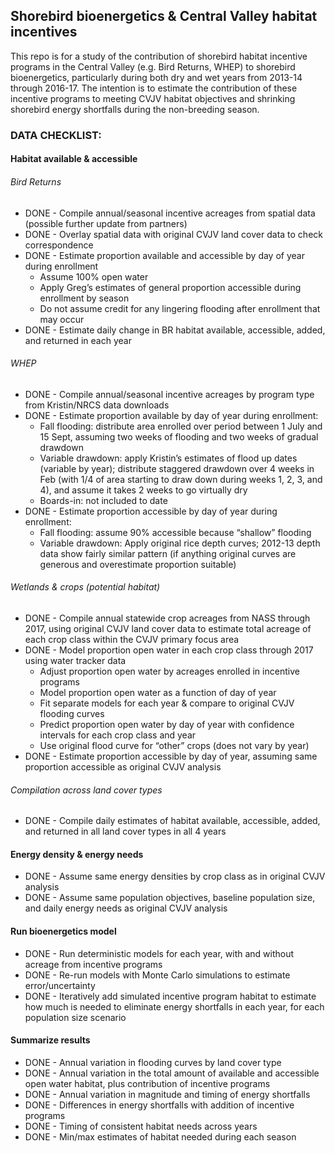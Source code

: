 ## Shorebird bioenergetics & Central Valley habitat incentives

This repo is for a study of the contribution of shorebird habitat
incentive programs in the Central Valley (e.g. Bird Returns, WHEP) to
shorebird bioenergetics, particularly during both dry and wet years from
2013-14 through 2016-17. The intention is to estimate the contribution
of these incentive programs to meeting CVJV habitat objectives and
shrinking shorebird energy shortfalls during the non-breeding season.

### DATA CHECKLIST:

#### Habitat available & accessible

###### Bird Returns

  - DONE - Compile annual/seasonal incentive acreages from spatial data
    (possible further update from partners)
  - DONE - Overlay spatial data with original CVJV land cover data to
    check correspondence
  - DONE - Estimate proportion available and accessible by day of year
    during enrollment
      - Assume 100% open water
      - Apply Greg’s estimates of general proportion accessible during
        enrollment by season
      - Do not assume credit for any lingering flooding after enrollment
        that may occur
  - DONE - Estimate daily change in BR habitat available, accessible,
    added, and returned in each year

###### WHEP

  - DONE - Compile annual/seasonal incentive acreages by program type
    from Kristin/NRCS data downloads
  - DONE - Estimate proportion available by day of year during
    enrollment:
      - Fall flooding: distribute area enrolled over period between 1
        July and 15 Sept, assuming two weeks of flooding and two weeks
        of gradual drawdown
      - Variable drawdown: apply Kristin’s estimates of flood up dates
        (variable by year); distribute staggered drawdown over 4 weeks
        in Feb (with 1/4 of area starting to draw down during weeks 1,
        2, 3, and 4), and assume it takes 2 weeks to go virtually dry
      - Boards-in: not included to date
  - DONE - Estimate proportion accessible by day of year during
    enrollment:
      - Fall flooding: assume 90% accessible because “shallow” flooding
      - Variable drawdown: Apply original rice depth curves; 2012-13
        depth data show fairly similar pattern (if anything original
        curves are generous and overestimate proportion suitable)

###### Wetlands & crops (potential habitat)

  - DONE - Compile annual statewide crop acreages from NASS through
    2017, using original CVJV land cover data to estimate total acreage
    of each crop class within the CVJV primary focus area
  - DONE - Model proportion open water in each crop class through 2017
    using water tracker data
      - Adjust proportion open water by acreages enrolled in incentive
        programs
      - Model proportion open water as a function of day of year
      - Fit separate models for each year & compare to original CVJV
        flooding curves
      - Predict proportion open water by day of year with confidence
        intervals for each crop class and year
      - Use original flood curve for “other” crops (does not vary by
        year)
  - DONE - Estimate proportion accessible by day of year, assuming same
    proportion accessible as original CVJV analysis

###### Compilation across land cover types

  - DONE - Compile daily estimates of habitat available, accessible,
    added, and returned in all land cover types in all 4 years

#### Energy density & energy needs

  - DONE - Assume same energy densities by crop class as in original
    CVJV analysis
  - DONE - Assume same population objectives, baseline population size,
    and daily energy needs as original CVJV analysis

#### Run bioenergetics model

  - DONE - Run deterministic models for each year, with and without
    acreage from incentive programs
  - DONE - Re-run models with Monte Carlo simulations to estimate
    error/uncertainty
  - DONE - Iteratively add simulated incentive program habitat to
    estimate how much is needed to eliminate energy shortfalls in each
    year, for each population size scenario

#### Summarize results

  - DONE - Annual variation in flooding curves by land cover type
  - DONE - Annual variation in the total amount of available and
    accessible open water habitat, plus contribution of incentive
    programs
  - DONE - Annual variation in magnitude and timing of energy shortfalls
  - DONE - Differences in energy shortfalls with addition of incentive
    programs
  - DONE - Timing of consistent habitat needs across years
  - DONE - Min/max estimates of habitat needed during each season

